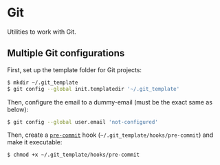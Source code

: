 # Git

Utilities to work with Git.


## Multiple Git configurations

First, set up the template folder for Git projects:

```sh
$ mkdir ~/.git_template
$ git config --global init.templatedir '~/.git_template'
```

Then, configure the email to a dummy-email (must be the exact same as below):
```sh
$ git config --global user.email 'not-configured'
```

Then, create a [`pre-commit`](pre-commit) hook (`~/.git_template/hooks/pre-commit`) and make it executable:
```sh
$ chmod +x ~/.git_template/hooks/pre-commit
```

